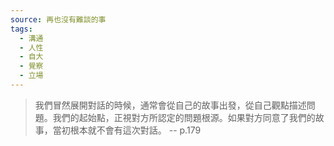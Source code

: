 ```yaml
---
source: 再也沒有難談的事
tags:
  - 溝通
  - 人性
  - 自大
  - 覺察
  - 立場
---
```

> 我們冒然展開對話的時候，通常會從自己的故事出發，從自己觀點描述問題。我們的起始點，正視對方所認定的問題根源。如果對方同意了我們的故事，當初根本就不會有這次對話。
> \-- p.179